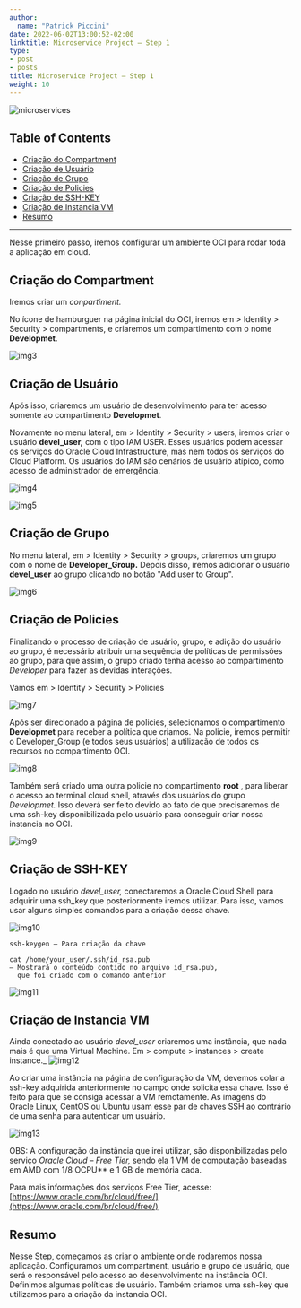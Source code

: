 ```yaml
---
author:
  name: "Patrick Piccini"
date: 2022-06-02T13:00:52-02:00
linktitle: Microservice Project – Step 1
type:
- post
- posts
title: Microservice Project – Step 1
weight: 10
---
```

![microservices](/images/microservice_project/microservices.png)

## Table of Contents
- [Criação do Compartment](#cria%C3%A7%C3%A3o-do-compartment)
- [Criação de Usuário](#cria%C3%A7%C3%A3o-de-usu%C3%A1rio)
- [Criação de Grupo](#cria%C3%A7%C3%A3o-de-grupo)
- [Criação de Policies](#cria%C3%A7%C3%A3o-de-policies)
- [Criação de SSH-KEY](#cria%C3%A7%C3%A3o-de-ssh-key)
- [Criação de Instancia VM](#cria%C3%A7%C3%A3o-de-instancia-vm)
- [Resumo](#resumo)
---


Nesse primeiro passo, iremos configurar um ambiente OCI para rodar toda a aplicação em cloud.

## Criação do Compartment

Iremos criar um _conpartiment._

No ícone de hamburguer na página inicial do OCI, iremos em > Identity > Security > compartments, e criaremos um compartimento com o nome **Developmet**.

![img3](/images/microservice_project/img3.jpg)

## Criação de Usuário

Após isso, criaremos um usuário de desenvolvimento para ter acesso somente ao compartimento **Developmet**.

Novamente no menu lateral, em > Identity > Security > users, iremos criar o usuário **devel\_user,** com o tipo IAM USER. Esses usuários podem acessar os serviços do Oracle Cloud Infrastructure, mas nem todos os serviços do Cloud Platform. Os usuários do IAM são cenários de usuário atípico, como acesso de administrador de emergência.

![img4](/images/microservice_project/img4.jpg)

![img5](/images/microservice_project/img5.jpg)

## Criação de Grupo

No menu lateral, em > Identity > Security > groups, criaremos um grupo com o nome de **Developer\_Group.** Depois disso, iremos adicionar o usuário **devel\_user** ao grupo clicando no botão "Add user to Group".

![img6](/images/microservice_project/img6.jpg)

## Criação de Policies

Finalizando o processo de criação de usuário, grupo, e adição do usuário ao grupo, é necessário atribuir uma sequência de políticas de permissões ao grupo, para que assim, o grupo criado tenha acesso ao compartimento _Developer_ para fazer as devidas interações.

Vamos em > Identity > Security > Policies

![img7](/images/microservice_project/img7.jpg)

Após ser direcionado a página de policies, selecionamos o compartimento **Developmet** para receber a política que criamos. Na policie, iremos permitir o Developer\_Group (e todos seus usuários) a utilização de todos os recursos no compartimento OCI.

![img8](/images/microservice_project/img8.jpg)

Também será criado uma outra policie no compartimento **root** , para liberar o acesso ao terminal cloud shell, através dos usuários do grupo _Developmet._ Isso deverá ser feito devido ao fato de que precisaremos de uma ssh-key disponibilizada pelo usuário para conseguir criar nossa instancia no OCI.

![img9](/images/microservice_project/img9.jpg)

## Criação de SSH-KEY

Logado no usuário _devel\_user,_ conectaremos a Oracle Cloud Shell para adquirir uma ssh\_key que posteriormente iremos utilizar. Para isso, vamos usar alguns simples comandos para a criação dessa chave.

![img10](/images/microservice_project/img10.jpg) 

~~~ cli
ssh-keygen – Para criação da chave

cat /home/your_user/.ssh/id_rsa.pub 
– Mostrará o conteúdo contido no arquivo id_rsa.pub,
  que foi criado com o comando anterior
~~~

![img11](/images/microservice_project/img11.jpg)

## Criação de Instancia VM

Ainda conectado ao usuário _devel\_user_ criaremos uma instância, que nada mais é que uma Virtual Machine. Em > compute > instances > create instance._
![img12](/images/microservice_project/img12.jpg)

Ao criar uma instância na página de configuração da VM, devemos colar a ssh-key adquirida anteriormente no campo onde solicita essa chave. Isso é feito para que se consiga acessar a VM remotamente. As imagens do Oracle Linux, CentOS ou Ubuntu usam esse par de chaves SSH ao contrário de uma senha para autenticar um usuário.

![img13](/images/microservice_project/img13.jpg)

OBS: A configuração da instância que irei utilizar, são disponibilizadas pelo serviço _Oracle Cloud – Free Tier,_ sendo ela 1 VM de computação baseadas em AMD com 1/8 OCPU\*\* e 1 GB de memória cada.

Para mais informações dos serviços Free Tier, acesse: [https://www.oracle.com/br/cloud/free/](https://www.oracle.com/br/cloud/free/)

## Resumo

Nesse Step, começamos as criar o ambiente onde rodaremos nossa aplicação. Configuramos um compartment, usuário e grupo de usuário, que será o responsável pelo acesso ao desenvolvimento na instância OCI. Definimos algumas políticas de usuário. Também criamos uma ssh-key que utilizamos para a criação da instancia OCI.